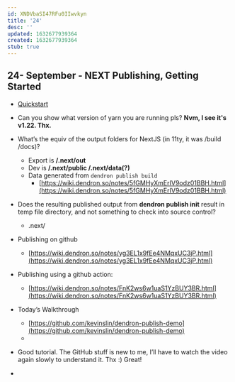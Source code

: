 ```yaml
---
id: XNDVbaSI47RFu0IIwvkyn
title: '24'
desc: ''
updated: 1632677939364
created: 1632677939364
stub: true
---
```


## 24- September - NEXT Publishing, Getting Started

* [Quickstart](https://wiki.dendron.so/notes/e5st4LFLtIwwbQmC6JBaF.html)
* Can you show what version of yarn you are running pls? **Nvm, I see it's v1.22. Thx.**
* What’s the equiv of the output folders for NextJS (in 11ty, it was /build /docs)?
    - Export is **/.next/out**
    - Dev is **/.next/public /.next/data(?)**
    - Data generated from `dendron publish build`
        * [https://wiki.dendron.so/notes/5fGMHyXmErIV9odz01BBH.html](https://wiki.dendron.so/notes/5fGMHyXmErIV9odz01BBH.html)
* Does the resulting published output from **dendron publish init** result in temp file directory, and not something to check into source control?
    - .next/
* Publishing on github
    - [https://wiki.dendron.so/notes/yg3EL1x9fEe4NMqxUC3jP.html](https://wiki.dendron.so/notes/yg3EL1x9fEe4NMqxUC3jP.html)
* Publishing using a github action:
    - [https://wiki.dendron.so/notes/FnK2ws6w1uaS1YzBUY3BR.html](https://wiki.dendron.so/notes/FnK2ws6w1uaS1YzBUY3BR.html)
* Today’s Walkthrough
    - [https://github.com/kevinslin/dendron-publish-demo](https://github.com/kevinslin/dendron-publish-demo)
    * 

* Good tutorial. The GitHub stuff is new to me, I’ll have to watch the video again slowly to understand it. Thx :) Great!
* 
